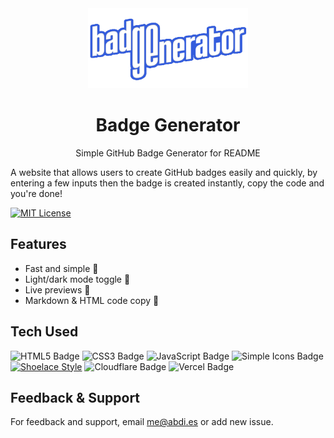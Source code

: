 <div align="center">
    <a href="https://badge-gen.pages.dev">
        <img src="badge-generator.png" width="256" height="128" alt="Badge Generator"/>
    </a>
    <h1>Badge Generator</h1>
    <p>Simple GitHub Badge Generator for README</p>
</div>
A website that allows users to create GitHub badges easily and quickly, by entering a few inputs then the badge is created instantly, copy the code and you're done!

[![MIT License](https://custom-icon-badges.demolab.com/github/license/abdipr/badge-generator?logo=law&logoColor=white)](https://github.com/abdipr/badge-generator/blob/main/LICENSE "license MIT")

## Features
- Fast and simple 🚀
- Light/dark mode toggle 🌙
- Live previews 🔴
- Markdown & HTML code copy 📝

## Tech Used
![HTML5 Badge](https://img.shields.io/badge/HTML5-E34F26?logo=html5&logoColor=fff&style=flat) ![CSS3 Badge](https://img.shields.io/badge/CSS3-1572B6?logo=css3&logoColor=fff&style=flat) ![JavaScript Badge](https://img.shields.io/badge/JavaScript-F7DF1E?logo=javascript&logoColor=000&style=flat) ![Simple Icons Badge](https://img.shields.io/badge/Simple%20Icons-111?logo=simpleicons&logoColor=fff&style=flat) [![Shoelace Style](https://custom-icon-badges.demolab.com/badge/Shoelace-2.14.0-409EFF?style=flat&logo=shoelace&logoColor=white)](https://shoelace.style) ![Cloudflare Badge](https://img.shields.io/badge/Cloudflare-F38020?logo=cloudflare&logoColor=fff&style=flat) ![Vercel Badge](https://img.shields.io/badge/Vercel-000?logo=vercel&logoColor=fff&style=flat)

## Feedback & Support
For feedback and support, email me@abdi.es or add new issue.
